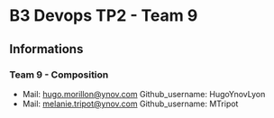 # B3 Devops TP2 - Team 9

## Informations

### Team 9 - Composition

- Mail: [hugo.morillon@ynov.com](mailto:hugo.morillon@ynov.com)
  Github_username: HugoYnovLyon
- Mail: [melanie.tripot@ynov.com](mailto:melanie.tripot@ynov.com)
  Github_username: MTripot
